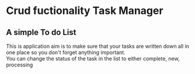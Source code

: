 <h1> Crud fuctionality Task Manager</h1>
<h2> A simple To do List </h2>

<p> This is application aim is to make sure that your tasks are written down all in one place so you don't forget anything important.</br> You can change the status of the task in the list to either complete, new, processing </p>
